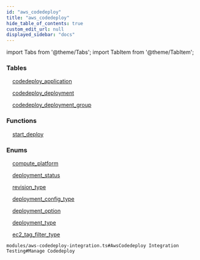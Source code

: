 ```yaml
---
id: "aws_codedeploy"
title: "aws_codedeploy"
hide_table_of_contents: true
custom_edit_url: null
displayed_sidebar: "docs"
---
```


import Tabs from '@theme/Tabs';
import TabItem from '@theme/TabItem';

<Tabs queryString="view">
  <TabItem value="components" label="Components" default>

### Tables

    [codedeploy_application](../../aws/tables/aws_codedeploy_entity_application.CodedeployApplication)

    [codedeploy_deployment](../../aws/tables/aws_codedeploy_entity_deployment.CodedeployDeployment)

    [codedeploy_deployment_group](../../aws/tables/aws_codedeploy_entity_deploymentGroup.CodedeployDeploymentGroup)

### Functions
    [start_deploy](../../aws/tables/aws_codedeploy_rpcs_start_deploy.StartDeployRPC)

### Enums
    [compute_platform](../../aws/enums/aws_codedeploy_entity_application.ComputePlatform)

    [deployment_status](../../aws/enums/aws_codedeploy_entity_deployment.DeploymentStatusEnum)

    [revision_type](../../aws/enums/aws_codedeploy_entity_deployment.RevisionType)

    [deployment_config_type](../../aws/enums/aws_codedeploy_entity_deploymentGroup.DeploymentConfigType)

    [deployment_option](../../aws/enums/aws_codedeploy_entity_deploymentGroup.DeploymentOption)

    [deployment_type](../../aws/enums/aws_codedeploy_entity_deploymentGroup.DeploymentType)

    [ec2_tag_filter_type](../../aws/enums/aws_codedeploy_entity_deploymentGroup.EC2TagFilterType)

</TabItem>
  <TabItem value="code-examples" label="Code examples">

```testdoc
modules/aws-codedeploy-integration.ts#AwsCodedeploy Integration Testing#Manage Codedeploy
```

</TabItem>
</Tabs>
